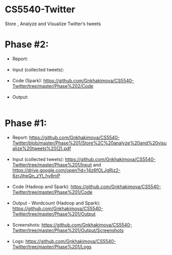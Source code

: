 # CS5540-Twitter
Store , Analyze and Visualize Twitter’s tweets

# Phase #2:
- Report: <br /><br />
- Input (collected tweets): <br /><br />
- Code (Spark):  https://github.com/Gnkhakimova/CS5540-Twitter/tree/master/Phase%202/Code<br /><br />
- Output:  <br /><br />

# Phase #1:
- Report: https://github.com/Gnkhakimova/CS5540-Twitter/blob/master/Phase%201/Store%2C%20analyze%20and%20visualize%20tweets%20(2).pdf <br /><br />
- Input (collected tweets): https://github.com/Gnkhakimova/CS5540-Twitter/tree/master/Phase%201/Input and https://drive.google.com/open?id=14z6fOLJgRjz2-6zrJjhpQn_zYI_hy8mP <br /><br />
- Code (Hadoop and Spark): https://github.com/Gnkhakimova/CS5540-Twitter/tree/master/Phase%201/Code <br /><br />
- Output - Wordcount (Hadoop and Spark): https://github.com/Gnkhakimova/CS5540-Twitter/tree/master/Phase%201/Output <br /><br />
- Screenshots: https://github.com/Gnkhakimova/CS5540-Twitter/tree/master/Phase%201/Output/Screenshots <br /><br />
- Logs: https://github.com/Gnkhakimova/CS5540-Twitter/tree/master/Phase%201/Logs <br /><br />
